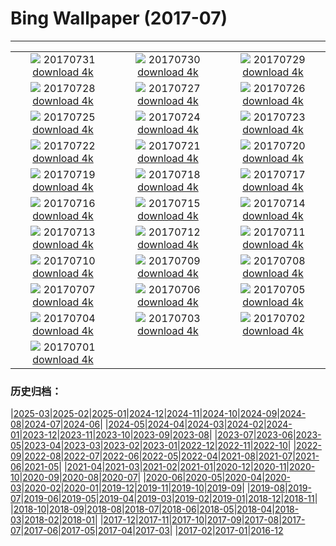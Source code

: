 # Bing Wallpaper (2017-07)
**************
| | | |
| :----: | :----: | :----: |
| ![](https://www.bing.com/az/hprichbg/rb/Mellieha_EN-US9931288836_1920x1080.jpg) 20170731 [download 4k](https://www.bing.com/az/hprichbg/rb/Mellieha_EN-US9931288836_UHD.jpg) | ![](https://www.bing.com/az/hprichbg/rb/MineralCliffs_EN-US10636449444_1920x1080.jpg) 20170730 [download 4k](https://www.bing.com/az/hprichbg/rb/MineralCliffs_EN-US10636449444_UHD.jpg) | ![](https://www.bing.com/az/hprichbg/rb/WaSqPk_EN-US9813692413_1920x1080.jpg) 20170729 [download 4k](https://www.bing.com/az/hprichbg/rb/WaSqPk_EN-US9813692413_UHD.jpg) |
| ![](https://www.bing.com/az/hprichbg/rb/FlowerFly_EN-US16170430882_1920x1080.jpg) 20170728 [download 4k](https://www.bing.com/az/hprichbg/rb/FlowerFly_EN-US16170430882_UHD.jpg) | ![](https://www.bing.com/az/hprichbg/rb/TurkeyScuba_EN-US6680512944_1920x1080.jpg) 20170727 [download 4k](https://www.bing.com/az/hprichbg/rb/TurkeyScuba_EN-US6680512944_UHD.jpg) | ![](https://www.bing.com/az/hprichbg/rb/WilsonPeakWindow_EN-US10136791556_1920x1080.jpg) 20170726 [download 4k](https://www.bing.com/az/hprichbg/rb/WilsonPeakWindow_EN-US10136791556_UHD.jpg) |
| ![](https://www.bing.com/az/hprichbg/rb/ReinebringenRidge_EN-US10023256564_1920x1080.jpg) 20170725 [download 4k](https://www.bing.com/az/hprichbg/rb/ReinebringenRidge_EN-US10023256564_UHD.jpg) | ![](https://www.bing.com/az/hprichbg/rb/RainbowLorikeets_EN-US9196763566_1920x1080.jpg) 20170724 [download 4k](https://www.bing.com/az/hprichbg/rb/RainbowLorikeets_EN-US9196763566_UHD.jpg) | ![](https://www.bing.com/az/hprichbg/rb/LosMonegros_EN-US13545190344_1920x1080.jpg) 20170723 [download 4k](https://www.bing.com/az/hprichbg/rb/LosMonegros_EN-US13545190344_UHD.jpg) |
| ![](https://www.bing.com/az/hprichbg/rb/Econlockhatchee_EN-US9702194142_1920x1080.jpg) 20170722 [download 4k](https://www.bing.com/az/hprichbg/rb/Econlockhatchee_EN-US9702194142_UHD.jpg) | ![](https://www.bing.com/az/hprichbg/rb/CaliforniaPoppies_EN-US12155470897_1920x1080.jpg) 20170721 [download 4k](https://www.bing.com/az/hprichbg/rb/CaliforniaPoppies_EN-US12155470897_UHD.jpg) | ![](https://www.bing.com/az/hprichbg/rb/GlastonburyMoon_EN-US10251307154_1920x1080.jpg) 20170720 [download 4k](https://www.bing.com/az/hprichbg/rb/GlastonburyMoon_EN-US10251307154_UHD.jpg) |
| ![](https://www.bing.com/az/hprichbg/rb/Aldabra_EN-US10067035056_1920x1080.jpg) 20170719 [download 4k](https://www.bing.com/az/hprichbg/rb/Aldabra_EN-US10067035056_UHD.jpg) | ![](https://www.bing.com/az/hprichbg/rb/GeladaSimien_EN-US7386132793_1920x1080.jpg) 20170718 [download 4k](https://www.bing.com/az/hprichbg/rb/GeladaSimien_EN-US7386132793_UHD.jpg) | ![](https://www.bing.com/az/hprichbg/rb/CrescentCityConnection_EN-US11247361628_1920x1080.jpg) 20170717 [download 4k](https://www.bing.com/az/hprichbg/rb/CrescentCityConnection_EN-US11247361628_UHD.jpg) |
| ![](https://www.bing.com/az/hprichbg/rb/FelgueirasLighthouse_EN-US11198579022_1920x1080.jpg) 20170716 [download 4k](https://www.bing.com/az/hprichbg/rb/FelgueirasLighthouse_EN-US11198579022_UHD.jpg) | ![](https://www.bing.com/az/hprichbg/rb/ColorfulSalt_EN-US13586718897_1920x1080.jpg) 20170715 [download 4k](https://www.bing.com/az/hprichbg/rb/ColorfulSalt_EN-US13586718897_UHD.jpg) | ![](https://www.bing.com/az/hprichbg/rb/TuileriesGardenWheel_EN-US11916079727_1920x1080.jpg) 20170714 [download 4k](https://www.bing.com/az/hprichbg/rb/TuileriesGardenWheel_EN-US11916079727_UHD.jpg) |
| ![](https://www.bing.com/az/hprichbg/rb/LagazuoiRefuge_EN-US12120955316_1920x1080.jpg) 20170713 [download 4k](https://www.bing.com/az/hprichbg/rb/LagazuoiRefuge_EN-US12120955316_UHD.jpg) | ![](https://www.bing.com/az/hprichbg/rb/GhostCrab_EN-US12586461381_1920x1080.jpg) 20170712 [download 4k](https://www.bing.com/az/hprichbg/rb/GhostCrab_EN-US12586461381_UHD.jpg) | ![](https://www.bing.com/az/hprichbg/rb/MartapuraMarket_EN-US9502204987_1920x1080.jpg) 20170711 [download 4k](https://www.bing.com/az/hprichbg/rb/MartapuraMarket_EN-US9502204987_UHD.jpg) |
| ![](https://www.bing.com/az/hprichbg/rb/DerbyshireSheep_EN-US8298134447_1920x1080.jpg) 20170710 [download 4k](https://www.bing.com/az/hprichbg/rb/DerbyshireSheep_EN-US8298134447_UHD.jpg) | ![](https://www.bing.com/az/hprichbg/rb/Umbrellas_EN-US8739718706_1920x1080.jpg) 20170709 [download 4k](https://www.bing.com/az/hprichbg/rb/Umbrellas_EN-US8739718706_UHD.jpg) | ![](https://www.bing.com/az/hprichbg/rb/CharcoAzul_EN-US9947089589_1920x1080.jpg) 20170708 [download 4k](https://www.bing.com/az/hprichbg/rb/CharcoAzul_EN-US9947089589_UHD.jpg) |
| ![](https://www.bing.com/az/hprichbg/rb/BrazilMilkyWay_EN-US9173221092_1920x1080.jpg) 20170707 [download 4k](https://www.bing.com/az/hprichbg/rb/BrazilMilkyWay_EN-US9173221092_UHD.jpg) | ![](https://www.bing.com/az/hprichbg/rb/SnailsKissing_EN-US7861942488_1920x1080.jpg) 20170706 [download 4k](https://www.bing.com/az/hprichbg/rb/SnailsKissing_EN-US7861942488_UHD.jpg) | ![](https://www.bing.com/az/hprichbg/rb/RestArea_EN-US12659313216_1920x1080.jpg) 20170705 [download 4k](https://www.bing.com/az/hprichbg/rb/RestArea_EN-US12659313216_UHD.jpg) |
| ![](https://www.bing.com/az/hprichbg/rb/AmericaSS_EN-US9498735335_1920x1080.jpg) 20170704 [download 4k](https://www.bing.com/az/hprichbg/rb/AmericaSS_EN-US9498735335_UHD.jpg) | ![](https://www.bing.com/az/hprichbg/rb/LongTailedBushtits_EN-US9123255134_1920x1080.jpg) 20170703 [download 4k](https://www.bing.com/az/hprichbg/rb/LongTailedBushtits_EN-US9123255134_UHD.jpg) | ![](https://www.bing.com/az/hprichbg/rb/ConeyIslandAerial_EN-US8660420119_1920x1080.jpg) 20170702 [download 4k](https://www.bing.com/az/hprichbg/rb/ConeyIslandAerial_EN-US8660420119_UHD.jpg) |
| ![](https://www.bing.com/az/hprichbg/rb/SunwaptaFalls_EN-US9240176817_1920x1080.jpg) 20170701 [download 4k](https://www.bing.com/az/hprichbg/rb/SunwaptaFalls_EN-US9240176817_UHD.jpg) |  |  |

### 历史归档：

|[2025-03](2025-03/2025-03.md)|[2025-02](2025-02/2025-02.md)|[2025-01](2025-01/2025-01.md)|[2024-12](2024-12/2024-12.md)|[2024-11](2024-11/2024-11.md)|[2024-10](2024-10/2024-10.md)|[2024-09](2024-09/2024-09.md)|[2024-08](2024-08/2024-08.md)|[2024-07](2024-07/2024-07.md)|[2024-06](2024-06/2024-06.md)|
|[2024-05](2024-05/2024-05.md)|[2024-04](2024-04/2024-04.md)|[2024-03](2024-03/2024-03.md)|[2024-02](2024-02/2024-02.md)|[2024-01](2024-01/2024-01.md)|[2023-12](2023-12/2023-12.md)|[2023-11](2023-11/2023-11.md)|[2023-10](2023-10/2023-10.md)|[2023-09](2023-09/2023-09.md)|[2023-08](2023-08/2023-08.md)|
|[2023-07](2023-07/2023-07.md)|[2023-06](2023-06/2023-06.md)|[2023-05](2023-05/2023-05.md)|[2023-04](2023-04/2023-04.md)|[2023-03](2023-03/2023-03.md)|[2023-02](2023-02/2023-02.md)|[2023-01](2023-01/2023-01.md)|[2022-12](2022-12/2022-12.md)|[2022-11](2022-11/2022-11.md)|[2022-10](2022-10/2022-10.md)|
|[2022-09](2022-09/2022-09.md)|[2022-08](2022-08/2022-08.md)|[2022-07](2022-07/2022-07.md)|[2022-06](2022-06/2022-06.md)|[2022-05](2022-05/2022-05.md)|[2022-04](2022-04/2022-04.md)|[2021-08](2021-08/2021-08.md)|[2021-07](2021-07/2021-07.md)|[2021-06](2021-06/2021-06.md)|[2021-05](2021-05/2021-05.md)|
|[2021-04](2021-04/2021-04.md)|[2021-03](2021-03/2021-03.md)|[2021-02](2021-02/2021-02.md)|[2021-01](2021-01/2021-01.md)|[2020-12](2020-12/2020-12.md)|[2020-11](2020-11/2020-11.md)|[2020-10](2020-10/2020-10.md)|[2020-09](2020-09/2020-09.md)|[2020-08](2020-08/2020-08.md)|[2020-07](2020-07/2020-07.md)|
|[2020-06](2020-06/2020-06.md)|[2020-05](2020-05/2020-05.md)|[2020-04](2020-04/2020-04.md)|[2020-03](2020-03/2020-03.md)|[2020-02](2020-02/2020-02.md)|[2020-01](2020-01/2020-01.md)|[2019-12](2019-12/2019-12.md)|[2019-11](2019-11/2019-11.md)|[2019-10](2019-10/2019-10.md)|[2019-09](2019-09/2019-09.md)|
|[2019-08](2019-08/2019-08.md)|[2019-07](2019-07/2019-07.md)|[2019-06](2019-06/2019-06.md)|[2019-05](2019-05/2019-05.md)|[2019-04](2019-04/2019-04.md)|[2019-03](2019-03/2019-03.md)|[2019-02](2019-02/2019-02.md)|[2019-01](2019-01/2019-01.md)|[2018-12](2018-12/2018-12.md)|[2018-11](2018-11/2018-11.md)|
|[2018-10](2018-10/2018-10.md)|[2018-09](2018-09/2018-09.md)|[2018-08](2018-08/2018-08.md)|[2018-07](2018-07/2018-07.md)|[2018-06](2018-06/2018-06.md)|[2018-05](2018-05/2018-05.md)|[2018-04](2018-04/2018-04.md)|[2018-03](2018-03/2018-03.md)|[2018-02](2018-02/2018-02.md)|[2018-01](2018-01/2018-01.md)|
|[2017-12](2017-12/2017-12.md)|[2017-11](2017-11/2017-11.md)|[2017-10](2017-10/2017-10.md)|[2017-09](2017-09/2017-09.md)|[2017-08](2017-08/2017-08.md)|[2017-07](2017-07/2017-07.md)|[2017-06](2017-06/2017-06.md)|[2017-05](2017-05/2017-05.md)|[2017-04](2017-04/2017-04.md)|[2017-03](2017-03/2017-03.md)|
|[2017-02](2017-02/2017-02.md)|[2017-01](2017-01/2017-01.md)|[2016-12](2016-12/2016-12.md)
